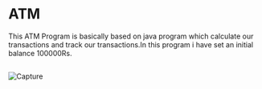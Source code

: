 # ATM
This ATM Program is basically based on java program which calculate our transactions and  track our transactions.In this program i have set an initial balance 100000Rs.
##
![Capture](https://user-images.githubusercontent.com/68477862/118198066-cf763e80-b46d-11eb-966e-6354b26ceab4.PNG)

